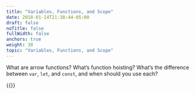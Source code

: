 ```yaml
---
title: "Variables, Functions, and Scope"
date: 2018-01-14T21:38:44-05:00
draft: false
noTitle: false
fullWidth: false
anchors: true
weight: 30
topic: "Variables, Functions, and Scope"
---
```


What are arrow functions? What’s function hoisting? What’s the difference between `var`, `let`, and `const`, and when should you use each?

{{<cta for="learnvjs-roadmap">}}
